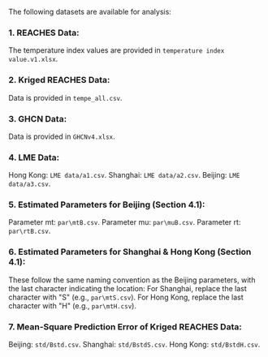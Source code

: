 The following datasets are available for analysis:

### 1. REACHES Data:

The temperature index values are provided in `temperature index value.v1.xlsx`.

### 2. Kriged REACHES Data:

Data is provided in `tempe_all.csv`.

### 3. GHCN Data:

Data is provided in `GHCNv4.xlsx`.

### 4. LME Data:

Hong Kong: `LME data/a1.csv`.
Shanghai: `LME data/a2.csv`.
Beijing: `LME data/a3.csv`.

### 5. Estimated Parameters for Beijing (Section 4.1):

Parameter mt: `par\mtB.csv`.
Parameter mu: `par\muB.csv`.
Parameter rt: `par\rtB.csv`.

### 6. Estimated Parameters for Shanghai & Hong Kong (Section 4.1):

These follow the same naming convention as the Beijing parameters, with the last character indicating the location:
For Shanghai, replace the last character with "S" (e.g., `par\mtS.csv`).
For Hong Kong, replace the last character with "H" (e.g., `par\mtH.csv`).

### 7. Mean-Square Prediction Error of Kriged REACHES Data:

Beijing: `std/Bstd.csv`.
Shanghai: `std/BstdS.csv`.
Hong Kong: `std/BstdH.csv`.
